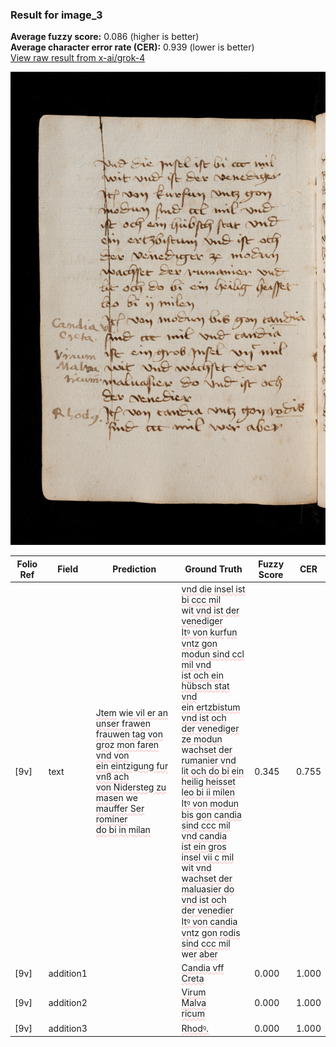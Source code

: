 ### Result for image_3
**Average fuzzy score:** 0.086 (higher is better)<br>**Average character error rate (CER):** 0.939 (lower is better)<br>[View raw result from x-ai/grok-4](https://github.com/RISE-UNIBAS/humanities_data_benchmark/blob/main/results/2025-10-24/T0304/request_T0304_image_3.json)

<img src="https://github.com/RISE-UNIBAS/humanities_data_benchmark/blob/main/benchmarks/medieval_manuscripts/images/image_3.jpg?raw=true" alt="image_3" width="800px">

<style>
.diff { text-decoration: underline; text-decoration-color: #ffcccc; text-decoration-style: wavy; }
</style>

| Folio Ref | Field | Prediction | Ground Truth | Fuzzy Score | CER |
|-----------|-------|------------|--------------|-------------|-----|
| [9v] | text | <span class="diff">Jtem</span> wi<span class="diff">e vil er an unser </span>f<span class="diff">ra</span>w<span class="diff">en<br>frau</span>w<span class="diff">en tag von gro</span>z <span class="diff">mon faren vnd von<br>ein eintzigung fur vnß ach<br>von Nidersteg zu masen</span> we<span class="diff"><br>mauffer Ser rominer<br>do bi in milan</span> | <span class="diff">vnd die insel ist bi ccc mil<br></span> wi<span class="diff">t vnd ist der venediger<br> Itꝰ von kur</span>f<span class="diff">un vntz gon<br> modun sind ccl mil vnd<br> ist och ein hübsch stat vnd<br> ein ertzbistum vnd ist och<br> der venediger ze modun<br> </span>w<span class="diff">achset der rumanier vnd<br> lit och do bi ein heilig heisset<br> leo bi ii milen<br> Itꝰ von modun bis gon candia<br> sind ccc mil vnd candia<br> ist ein gros insel vii c mil<br> </span>w<span class="diff">it vnd wachset der<br> maluasier do vnd ist och<br> der venedier<br> Itꝰ von candia vnt</span>z <span class="diff">gon rodis<br> sind ccc mil</span> we<span class="diff">r aber</span> | 0.345 | 0.755 |
| [9v] | addition1 |  | <span class="diff">Candia vff<br> Creta</span> | 0.000 | 1.000 |
| [9v] | addition2 |  | <span class="diff">Virum<br> Malva<br> ricum</span> | 0.000 | 1.000 |
| [9v] | addition3 |  | <span class="diff">Rhodꝰ.</span> | 0.000 | 1.000 |
